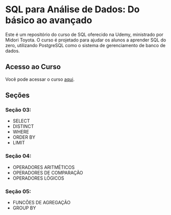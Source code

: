 # SQL para Análise de Dados: Do básico ao avançado

Este é um repositório do curso de SQL oferecido na Udemy, ministrado por Midori Toyota. O curso é projetado para ajudar os alunos a aprender SQL do zero, utilizando PostgreSQL como o sistema de gerenciamento de banco de dados. 

## Acesso ao Curso

Você pode acessar o curso [aqui](https://www.udemy.com/course/sql-para-analise-de-dados/?couponCode=ST2MT43024).

## Seções
### Seção 03:
- SELECT
- DISTINCT
- WHERE
- ORDER BY
- LIMIT
### Seção 04:
- OPERADORES ARITMÉTICOS
- OPERADORES DE COMPARAÇÃO
- OPERADORES LÓGICOS
### Seção 05:
- FUNCÕES DE AGREGAÇÃO
- GROUP BY

